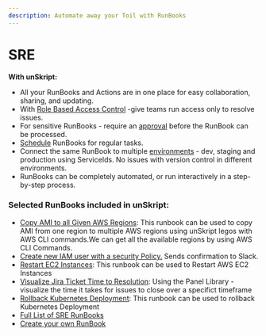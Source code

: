 ```yaml
---
description: Automate away your Toil with RunBooks
---
```


# SRE

**With unSkript:**

* All your RunBooks and Actions are in one place for easy collaboration, sharing, and updating.
* &#x20;With [Role Based Access Control](../guides/role-based-access-control/) -give teams run access only to resolve issues.
* For sensitive RunBooks - require an [approval](../guides/role-based-access-control/rbac-roles.md) before the RunBook can be processed.
* [Schedule](../guides/xrunbooks/schedules.md) RunBooks for regular tasks.
* Connect the same RunBook to multiple [environments](../fundamentals/unskript-framework/connect-your-environment.md) - dev, staging and production using ServiceIds.  No issues with version control in different environments.
* RunBooks can be completely automated, or run interactively in a step-by-step process.



### Selected RunBooks included in unSkript:

* [Copy AMI to all Given AWS Regions](https://github.com/unskript/Awesome-CloudOps-Automation/tree/master/AWS/Copy\_ami\_to\_all\_given\_AWS\_regions.ipynb): This runbook can be used to copy AMI from one region to multiple AWS regions using unSkript legos with AWS CLI commands.We can get all the available regions by using AWS CLI Commands.
* [Create new IAM user with a security Policy.](https://github.com/unskript/Awesome-CloudOps-Automation/blob/master/AWS/AWS\_Create\_New\_IAM\_User\_With\_Policy.ipynbhttps://github.com/unskript/Awesome-CloudOps-Automation/blob/master/AWS/AWS\_Create\_New\_IAM\_User\_With\_Policy.ipynb) Sends confirmation to Slack.
* [Restart EC2 Instances](https://github.com/unskript/Awesome-CloudOps-Automation/tree/master/AWS/Restart\_AWS\_EC2\_Instances\_By\_Tag.ipynb): This runbook can be used to Restart AWS EC2 Instances
* [Visualize Jira Ticket Time to Resolution](https://github.com/unskript/Awesome-CloudOps-Automation/blob/master/Jira/jira\_visualize\_time\_to\_resolution.ipynb):  Using the Panel Library - visualize the time it takes for issues to close over a specifict timeframe
* [Rollback Kubernetes Deployment](https://github.com/unskript/Awesome-CloudOps-Automation/tree/master/Kubernetes/Rollback\_k8s\_Deployment\_and\_Update\_Jira.ipynb): This runbook can be used to rollback Kubernetes Deployment
* [Full List of SRE RunBooks](broken-reference)
* [Create your own RunBook](../guides/xrunbooks/)
